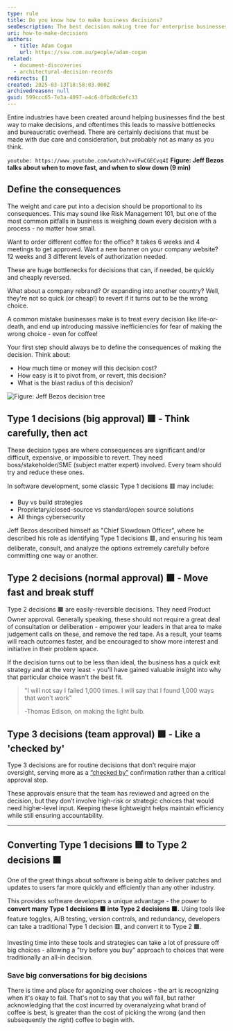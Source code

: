 ```yaml
---
type: rule
title: Do you know how to make business decisions?
seoDescription: The best decision making tree for enterprise businesses
uri: how-to-make-decisions
authors:
  - title: Adam Cogan
    url: https://ssw.com.au/people/adam-cogan
related:
  - document-discoveries
  - architectural-decision-records
redirects: []
created: 2025-03-13T18:58:03.000Z
archivedreason: null
guid: 599ccc65-7e3a-4097-a4c6-0fbd8c6efc33
---
```

Entire industries have been created around helping businesses find the best way to make decisions, and oftentimes this leads to massive bottlenecks and bureaucratic overhead. There are certainly decisions that must be made with due care and consideration, but probably not as many as you think.

<!--endintro-->

`youtube: https://www.youtube.com/watch?v=VFwCGECvq4I`
**Figure: Jeff Bezos talks about when to move fast, and when to slow down (9 min)**

## Define the consequences

The weight and care put into a decision should be proportional to its consequences. This may sound like Risk Management 101, but one of the most common pitfalls in business is weighing down every decision with a process - no matter how small.

Want to order different coffee for the office? It takes 6 weeks and 4 meetings to get approved. Want a new banner on your company website? 12 weeks and 3 different levels of authorization needed.

These are huge bottlenecks for decisions that can, if needed, be quickly and cheaply reversed.

What about a company rebrand? Or expanding into another country? Well, they're not so quick (or cheap!) to revert if it turns out to be the wrong choice.

A common mistake businesses make is to treat every decision like life-or-death, and end up introducing massive inefficiencies for fear of making the wrong choice - even for coffee!

Your first step should always be to define the consequences of making the decision. Think about:

* How much time or money will this decision cost?
* How easy is it to pivot from, or revert, this decision?
* What is the blast radius of this decision?

![Figure: Jeff Bezos decision tree](bezos-decision-tree.webp)

## **Type 1** decisions (big approval) 🟥 - Think carefully, then act

These decision types are where consequences are significant and/or difficult, expensive, or impossible to revert. They need boss/stakeholder/SME (subject matter expert) involved. Every team should try and reduce these ones.

In software development, some classic Type 1 decisions 🟥 may include:

* Buy vs build strategies
* Proprietary/closed-source vs standard/open source solutions
* All things cybersecurity

Jeff Bezos described himself as "Chief Slowdown Officer", where he described his role as identifying Type 1 decisions 🟥, and ensuring his team deliberate, consult, and analyze the options extremely carefully before committing one way or another.

## **Type 2** decisions (normal approval) 🟧 - Move fast and break stuff

Type 2 decisions 🟧 are easily-reversible decisions. They need Product Owner approval. Generally speaking, these should not require a great deal of consultation or deliberation - empower your leaders in that area to make judgement calls on these, and remove the red tape. As a result, your teams will reach outcomes faster, and be encouraged to show more interest and initiative in their problem space.

If the decision turns out to be less than ideal, the business has a quick exit strategy and at the very least - you'll have gained valuable insight into why that particular choice wasn't the best fit.

> "I will not say I failed 1,000 times. I will say that I found 1,000 ways that won't work"
>
> \-Thomas Edison, on making the light bulb.

## **Type 3** decisions (team approval) 🟩 - Like a 'checked by'

Type 3 decisions are for routine decisions that don’t require major oversight, serving more as a [“checked by”](/checked-by-xxx) confirmation rather than a critical approval step.

These approvals ensure that the team has reviewed and agreed on the decision, but they don’t involve high-risk or strategic choices that would need higher-level input. Keeping these lightweight helps maintain efficiency while still ensuring accountability.

---

## Converting Type 1 decisions 🟥 to Type 2 decisions 🟧

One of the great things about software is being able to deliver patches and updates to users far more quickly and efficiently than any other industry.

This provides software developers a unique advantage - the power to **convert many Type 1 decisions 🟥 into Type 2 decisions 🟧.** Using tools like feature toggles, A/B testing, version controls, and redundancy, developers can take a traditional Type 1 decision 🟥, and convert it to Type 2 🟧.

Investing time into these tools and strategies can take a lot of pressure off big choices - allowing a "try before you buy" approach to choices that were traditionally an all-in decision.

### Save big conversations for big decisions

There is time and place for agonizing over choices - the art is recognizing when it's okay to fail. That's not to say that you *will* fail, but rather acknowledging that the cost incurred by overanalyzing what brand of coffee is best, is greater than the cost of picking the wrong (and then subsequently the *right*) coffee to begin with.

